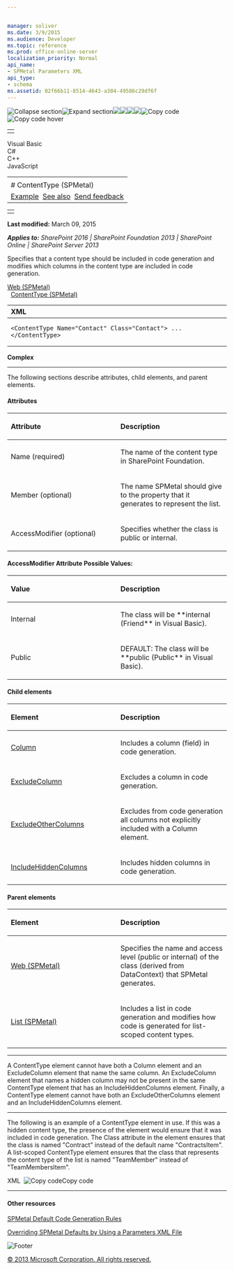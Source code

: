 ```yaml
---


manager: soliver
ms.date: 3/9/2015
ms.audience: Developer
ms.topic: reference
ms.prod: office-online-server
localization_priority: Normal
api_name:
- SPMetal Parameters XML
api_type:
- schema
ms.assetid: 02f66b11-8514-4643-a304-49586c29df6f
---
```


![Collapse
section](../icons/collapse_all.gif "Collapse section")![Expand
section](../icons/expand_all.gif "Expand section")![](../icons/collapse_all.gif)![](../icons/expand_all.gif)![](../icons/dropdown.gif)![](../icons/dropdownHover.gif)![Copy
code](../icons/copycode.gif "Copy code")![Copy code
hover](../icons/copycodeHighlight.gif "Copy code hover")
<table>
<tbody>
<tr class="odd">
<td align="left"></td>
</tr>
</tbody>
</table>

Visual Basic  
C\#  
C++  
JavaScript  

<table>
<tbody>
<tr class="odd">
<td align="left"><span id="runningHeaderText"></span></td>
</tr>
<tr class="even">
<td align="left"># ContentType (SPMetal)</td>
</tr>
<tr class="odd">
<td align="left"><a href="#exampleToggle">Example</a>  <a href="#seeAlsoToggle">See also</a>  <span id="headfeedbackarea" class="feedbackhead"><a href="javascript:SubmitFeedback(&#39;docthis@Microsoft.com&#39;,&#39;&#39;,&#39;&#39;,&#39;&#39;,&#39;1.0.18082.1225&#39;,&#39;%0\dThank%20you%20for%20your%20feedback.%20The%20developer%20writing%20teams%20use%20your%20feedback%20to%20improve%20documentation.%20While%20we%20are%20reviewing%20your%20feedback,%20we%20may%20send%20you%20e-mail%20to%20ask%20for%20clarification%20or%20feedback%20on%20a%20solution.%20We%20do%20not%20use%20your%20e-mail%20address%20for%20any%20other%20purpose%20and%20we%20delete%20it%20after%20we%20finish%20our%20review.%0\AFor%20further%20information%20about%20the%20privacy%20policies%20of%20Microsoft,%20please%20see%20http://privacy.microsoft.com/en-us/default.aspx.%0\A%0\d&#39;,&#39;Customer%20feedback&#39;);">Send feedback</a></span></td>
</tr>
</tbody>
</table>

<table>
<colgroup>
<col width="100%" />
</colgroup>
<tbody>
<tr class="odd">
<td align="left"></td>
</tr>
</tbody>
</table>

**Last modified:** March 09, 2015

***Applies to:** SharePoint 2016 | SharePoint Foundation 2013 |
SharePoint Online | SharePoint Server 2013*

Specifies that a content type should be included in code generation and
modifies which columns in the content type are included in code
generation.

<span sdata="link">[Web
(SPMetal)](web-spmetal.htm)</span>  
  <span sdata="link">[ContentType
(SPMetal)](contenttype-spmetal.htm)</span>  
<span codelanguage="xmlLang"></span>
<table>
<colgroup>
<col width="100%" />
</colgroup>
<thead>
<tr class="header">
<th align="left">XML</th>
</tr>
</thead>
<tbody>
<tr class="odd">
<td align="left"><pre><code>&lt;ContentType Name=&quot;Contact&quot; Class=&quot;Contact&quot;&gt; ... &lt;/ContentType&gt;</code></pre></td>
</tr>
</tbody>
</table>

**Complex**


--------------------------------------------------------------------------------------------------------------------------------------------------------------------------------------------------------------------------------------

The following sections describe attributes, child elements, and parent
elements.

#### Attributes

<table>
<colgroup>
<col width="50%" />
<col width="50%" />
</colgroup>
<thead>
<tr class="header">
<th align="left"><p>Attribute</p></th>
<th align="left"><p>Description</p></th>
</tr>
</thead>
<tbody>
<tr class="odd">
<td align="left"><p>Name (required)</p></td>
<td align="left"><p>The name of the content type in SharePoint Foundation.</p></td>
</tr>
<tr class="even">
<td align="left"><p>Member (optional)</p></td>
<td align="left"><p>The name SPMetal should give to the property that it generates to represent the list.</p></td>
</tr>
<tr class="odd">
<td align="left"><p>AccessModifier (optional)</p></td>
<td align="left"><p>Specifies whether the class is public or internal.</p></td>
</tr>
</tbody>
</table>

#### AccessModifier Attribute Possible Values:

<table>
<colgroup>
<col width="50%" />
<col width="50%" />
</colgroup>
<thead>
<tr class="header">
<th align="left"><p>Value</p></th>
<th align="left"><p>Description</p></th>
</tr>
</thead>
<tbody>
<tr class="odd">
<td align="left"><p>Internal</p></td>
<td align="left"><p>The class will be **internal</span> (<span class="keyword">Friend** in Visual Basic).</p></td>
</tr>
<tr class="even">
<td align="left"><p>Public</p></td>
<td align="left"><p>DEFAULT: The class will be **public</span> (<span class="keyword">Public** in Visual Basic).</p></td>
</tr>
</tbody>
</table>

#### Child elements

<table>
<colgroup>
<col width="50%" />
<col width="50%" />
</colgroup>
<thead>
<tr class="header">
<th align="left"><p>Element</p></th>
<th align="left"><p>Description</p></th>
</tr>
</thead>
<tbody>
<tr class="odd">
<td align="left"><p><a href="column-spmetal.htm">Column</a></p></td>
<td align="left"><p>Includes a column (field) in code generation.</p></td>
</tr>
<tr class="even">
<td align="left"><p><a href="excludecolumn-spmetal.htm">ExcludeColumn</a></p></td>
<td align="left"><p>Excludes a column in code generation.</p></td>
</tr>
<tr class="odd">
<td align="left"><p><a href="excludeothercolumns-spmetal.htm">ExcludeOtherColumns</a></p></td>
<td align="left"><p>Excludes from code generation all columns not explicitly included with a Column element.</p></td>
</tr>
<tr class="even">
<td align="left"><p><a href="includehiddencolumns-spmetal.htm">IncludeHiddenColumns</a></p></td>
<td align="left"><p>Includes hidden columns in code generation.</p></td>
</tr>
</tbody>
</table>

#### Parent elements

<table>
<colgroup>
<col width="50%" />
<col width="50%" />
</colgroup>
<thead>
<tr class="header">
<th align="left"><p>Element</p></th>
<th align="left"><p>Description</p></th>
</tr>
</thead>
<tbody>
<tr class="odd">
<td align="left"><p><span sdata="link"><a href="web-spmetal.htm">Web (SPMetal)</a></span></p></td>
<td align="left"><p>Specifies the name and access level (public or internal) of the class (derived from <span sdata="cer" target="T:Microsoft.SharePoint.Linq.DataContext"><span class="nolink">DataContext</span></span>) that SPMetal generates.</p></td>
</tr>
<tr class="even">
<td align="left"><p><span sdata="link"><a href="list-spmetal.htm">List (SPMetal)</a></span></p></td>
<td align="left"><p>Includes a list in code generation and modifies how code is generated for list-scoped content types.</p></td>
</tr>
</tbody>
</table>


------------------------------------------------------------------------------------------------------------------------------------------------------------------------------------------

A ContentType element cannot have both a Column element and an
ExcludeColumn element that name the same column. An ExcludeColumn
element that names a hidden column may not be present in the same
ContentType element that has an IncludeHiddenColumns element. Finally, a
ContentType element cannot have both an ExcludeOtherColumns element and
an IncludeHiddenColumns element.


------------------------------------------------------------------------------------------------------------------------------------------------------------------------------------------

The following is an example of a ContentType element in use. If this was
a hidden content type, the presence of the element would ensure that it
was included in code generation. The Class attribute in the element
ensures that the class is named "Contract" instead of the default name
"ContractsItem". A list-scoped ContentType element ensures that the
class that represents the content type of the list is named "TeamMember"
instead of "TeamMembersItem".

<span codelanguage="xmlLang"></span>
XML 
<span class="copyCode" onclick="CopyCode(this)"
onkeypress="CopyCode_CheckKey(this, event)"
onmouseover="ChangeCopyCodeIcon(this)"
onmouseout="ChangeCopyCodeIcon(this)" tabindex="0">![Copy
code](../icons/copycode.gif "Copy code")Copy code</span>
    <?xml version="1.0" encoding="utf-8"?>
    <Web AccessModifier="Internal" xmlns="http://schemas.microsoft.com/SharePoint/2009/spmetal">
      <ContentType Name="Contact" Class="Contact">
        <Column Name="ContId" Member="ContactId" />
        <Column Name="ContactName" Member="ContactName1" />
        <Column Name="Category" Member="Cat" Type="String"/>
        <ExcludeColumn Name="HomeTelephone" />
      </ContentType>
      <ExcludeContentType Name="Order"/>
      <List Name="Team Members">
        <ContentType Name="Item" Class="TeamMember" />
      </List>
    </Web>


-------------------------------------------------------------------------------------------------------------------------------------------------------------------------------------------

#### Other resources

[SPMetal Default Code Generation
Rules](http://msdn.microsoft.com/library/873ac65e-425e-40f3-9ef6-753d3cda1436(Office.15).aspx)

[Overriding SPMetal Defaults by Using a Parameters XML
File](http://msdn.microsoft.com/library/209359b2-bd46-47b6-837d-3c0c2005cb19(Office.15).aspx)

![Footer](../icons/footer.gif "Footer")

[© 2013 Microsoft Corporation. All rights
reserved.](office-2013-documentation-copyright-notice.htm)



